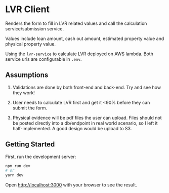 # LVR Client

Renders the form to fill in LVR related values and call the calculation service/submission service.

Values include loan amount, cash out amount, estimated property value and physical property value.

Using the `lvr-service` to calculate LVR deployed on AWS lambda. Both service urls are configurable in `.env`.

## Assumptions

1. Validations are done by both front-end and back-end. Try and see how they work!

2. User needs to calculate LVR first and get it <90% before they can submit the form.

3. Physical evidence will be pdf files the user can upload. Files should not be posted directly into a db/endpoint in real world scenario, so I left it half-implemented. A good design would be upload to S3.

## Getting Started

First, run the development server:

```bash
npm run dev
# or
yarn dev
```

Open [http://localhost:3000](http://localhost:3000) with your browser to see the result.
